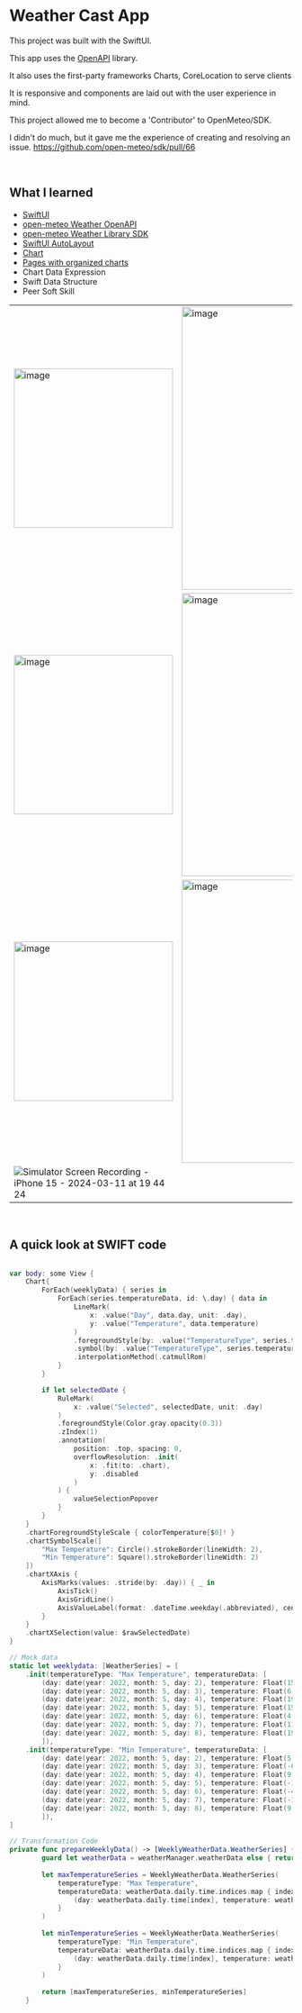 # Weather Cast App

This project was built with the SwiftUI.

This app uses the [OpenAPI](https://open-meteo.com/en/docs/geocoding-api) library.

It also uses the first-party frameworks Charts, CoreLocation to serve clients

It is responsive and components are laid out with the user experience in mind.

This project allowed me to become a 'Contributor' to OpenMeteo/SDK.

I didn't do much, but it gave me the experience of creating and resolving an issue. https://github.com/open-meteo/sdk/pull/66

</br>

## What I learned

- [SwiftUI](https://developer.apple.com/documentation/swiftui/)
- [open-meteo Weather OpenAPI](https://open-meteo.com/en/docs/geocoding-api)
- [open-meteo Weather Library SDK](https://github.com/open-meteo/sdk)
- [SwiftUI AutoLayout](https://developer.apple.com/documentation/swiftui/GeometryReader)
- [Chart](https://developer.apple.com/documentation/charts)
- [Pages with organized charts](https://chanhhh.tistory.com/210)
- Chart Data Expression
- Swift Data Structure
- Peer Soft Skill

|||
|---|---|
|<img width="283" alt="image" src="https://github.com/chanheki/mobileModule03/assets/85754295/5667918e-7cb1-43dc-b4ee-bfdbaf0080ae">|<img width="503" alt="image" src="https://github.com/chanheki/mobileModule03/assets/85754295/6d59dc34-0746-44fe-878c-4d1bb998bf2c">|
|<img width="283" alt="image" src="https://github.com/chanheki/mobileModule03/assets/85754295/0000ebd4-e592-461b-8157-69350d476d63">|<img width="503" alt="image" src="https://github.com/chanheki/mobileModule03/assets/85754295/b86813ea-e7c6-4a22-b0d4-978f82cba124">|
|<img width="283" alt="image" src="https://github.com/chanheki/mobileModule03/assets/85754295/0d8bcae4-2ada-4ef9-b844-307a3d1c5a3a">|<img width="503" alt="image" src="https://github.com/chanheki/mobileModule03/assets/85754295/65d21d0f-3ec3-4efa-a51c-36129302da17">|
|![Simulator Screen Recording - iPhone 15 - 2024-03-11 at 19 44 24](https://github.com/chanheki/mobileModule03/assets/85754295/35f09ded-4561-4a6c-b66e-97233e424705)|

</br>

## A quick look at SWIFT code

``` Swift

var body: some View {
    Chart{
        ForEach(weeklyData) { series in
            ForEach(series.temperatureData, id: \.day) { data in
                LineMark(
                    x: .value("Day", data.day, unit: .day),
                    y: .value("Temperature", data.temperature)
                )
                .foregroundStyle(by: .value("TemperatureType", series.temperatureType))
                .symbol(by: .value("TemperatureType", series.temperatureType))
                .interpolationMethod(.catmullRom)
            }
        }

        if let selectedDate {
            RuleMark(
                x: .value("Selected", selectedDate, unit: .day)
            )
            .foregroundStyle(Color.gray.opacity(0.3))
            .zIndex(1)
            .annotation(
                position: .top, spacing: 0,
                overflowResolution: .init(
                    x: .fit(to: .chart),
                    y: .disabled
                )
            ) {
                valueSelectionPopover
            }
        }
    }
    .chartForegroundStyleScale { colorTemperature[$0]! }
    .chartSymbolScale([
        "Max Temperature": Circle().strokeBorder(lineWidth: 2),
        "Min Temperature": Square().strokeBorder(lineWidth: 2)
    ])
    .chartXAxis {
        AxisMarks(values: .stride(by: .day)) { _ in
            AxisTick()
            AxisGridLine()
            AxisValueLabel(format: .dateTime.weekday(.abbreviated), centered: true)
        }
    }
    .chartXSelection(value: $rawSelectedDate)
}

// Mock data
static let weeklydata: [WeatherSeries] = [
    .init(temperatureType: "Max Temperature", temperatureData: [
        (day: date(year: 2022, month: 5, day: 2), temperature: Float(15.3)),
        (day: date(year: 2022, month: 5, day: 3), temperature: Float(6.2)),
        (day: date(year: 2022, month: 5, day: 4), temperature: Float(19.1)),
        (day: date(year: 2022, month: 5, day: 5), temperature: Float(15.4)),
        (day: date(year: 2022, month: 5, day: 6), temperature: Float(4.5)),
        (day: date(year: 2022, month: 5, day: 7), temperature: Float(11)),
        (day: date(year: 2022, month: 5, day: 8), temperature: Float(19.9))
        ]),
    .init(temperatureType: "Min Temperature", temperatureData: [
        (day: date(year: 2022, month: 5, day: 2), temperature: Float(5.3)),
        (day: date(year: 2022, month: 5, day: 3), temperature: Float(-6.2)),
        (day: date(year: 2022, month: 5, day: 4), temperature: Float(9.1)),
        (day: date(year: 2022, month: 5, day: 5), temperature: Float(-15.4)),
        (day: date(year: 2022, month: 5, day: 6), temperature: Float(-4.5)),
        (day: date(year: 2022, month: 5, day: 7), temperature: Float(-11)),
        (day: date(year: 2022, month: 5, day: 8), temperature: Float(9.9))
        ]),
]

// Transformation Code
private func prepareWeeklyData() -> [WeeklyWeatherData.WeatherSeries] {
        guard let weatherData = weatherManager.weatherData else { return [] }
        
        let maxTemperatureSeries = WeeklyWeatherData.WeatherSeries(
            temperatureType: "Max Temperature",
            temperatureData: weatherData.daily.time.indices.map { index in
                (day: weatherData.daily.time[index], temperature: weatherData.daily.temperature2mMax[index])
            }
        )
        
        let minTemperatureSeries = WeeklyWeatherData.WeatherSeries(
            temperatureType: "Min Temperature",
            temperatureData: weatherData.daily.time.indices.map { index in
                (day: weatherData.daily.time[index], temperature: weatherData.daily.temperature2mMin[index])
            }
        )
        
        return [maxTemperatureSeries, minTemperatureSeries]
    }
```
